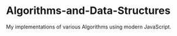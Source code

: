 # Algorithms-and-Data-Structures

My implementations of various Algorithms using modern JavaScript.
